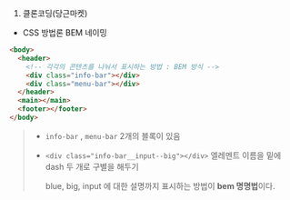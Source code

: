 1. 클론코딩(당근마켓)

* CSS 방법론 BEM 네이밍

```HTML
<body>
  <header>
    <!-- 각각의 콘텐츠를 나눠서 표시하는 방법 : BEM 방식 -->
    <div class="info-bar"></div> 
    <div class="menu-bar"></div> 
  </header>
  <main></main>
  <footer></footer>
</body>
```

> * `info-bar` , `menu-bar`  2개의 블록이 있음 
>
> * ` <div class="info-bar__input--big"></div> ` 엘레멘트 이름을 밑에 dash 두 개로 구별을 해두기
>
>   blue, big, input 에 대한 설명까지 표시하는 방법이 **bem 명명법**이다.  